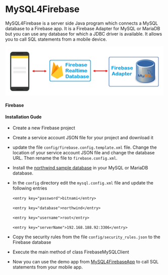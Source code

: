 # MySQL4Firebase
MySQL4Firebase is a server side Java program which connects a MySQL database to a Firebase app. It is a Firebase Adapter for MySQL or
MariaDB but you can use any database for which a JDBC driver is available. It allows you to call SQL statements from a mobile device. 


![image]( ./docs/abb_2.png) 

#### Firebase


#### Installation Gude

 * Create a new Firebase project 
 
 * Create a service account JSON file for your project and download it
 
 * update the file `config/firebase.config.template.xml` file. Change the location of your service account
   JSON file and change the database URL. Then rename the file to `firebase.config.xml`.
   
 * Install the [northwind sample database](https://github.com/easonchan1113/northwindextended) in your MySQL or 
   MariaDB database. 
  
 * In the `config` directory edit the `mysql.config.xml` file and update the following entries
      
     `<entry key="password">bitnami</entry>`
     
     `<entry key="database">northwind</entry>`
     
     `<entry key="username">root</entry>`
     
     `<entry key="serverName">192.168.188.92:3306</entry> `
   
 * Copy the security rules from the file `config/security_rules.json` to the Firebase database
 
 * Execute the main method of class FirebaseMySQLClient
 
 * Now you can use the demo app from  [MySQL4FirebaseApp](https://github.com/cordjastram/MySQL4FirebaseApp) to call 
   SQL statements from your mobile app.



